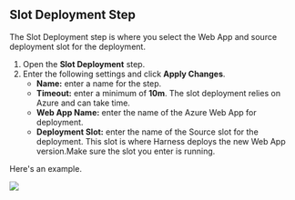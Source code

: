 ## Slot Deployment Step

The Slot Deployment step is where you select the Web App and source deployment slot for the deployment.

1. Open the **Slot Deployment** step.
2. Enter the following settings and click **Apply Changes**.
   * **Name:** enter a name for the step.
   * **Timeout:** enter a minimum of **10m**. The slot deployment relies on Azure and can take time.
   * **Web App Name:** enter the name of the Azure Web App for deployment.
   * **Deployment Slot:** enter the name of the Source slot for the deployment. This slot is where Harness deploys the new Web App version.Make sure the slot you enter is running.

Here's an example.

![](./static/azure-web-apps-tutorial-163.png)
